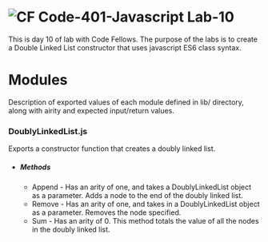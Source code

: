 ![CF](https://camo.githubusercontent.com/70edab54bba80edb7493cad3135e9606781cbb6b/687474703a2f2f692e696d6775722e636f6d2f377635415363382e706e67) Code-401-Javascript Lab-10
===
This is day 10 of lab with Code Fellows. The purpose of the labs is to create a Double Linked List constructor that uses javascript ES6 class syntax.
# Modules
Description of exported values of each module defined in lib/ directory, along with airity and expected input/return values.
### DoublyLinkedList.js
Exports a constructor function that creates a doubly linked list.
* ##### Methods
    * Append - Has an arity of one, and takes a DoublyLinkedList object as a parameter. Adds a node to the end of the doubly linked list.
    * Remove - Has an arity of one, and takes in a DoublyLinkedList object as a parameter. Removes the node specified.
    * Sum - Has an arity of 0. This method totals the value of all the nodes in the doubly linked list.
